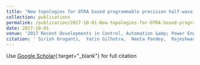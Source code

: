 ```yaml
---
title: "New topologies for OTRA based programmable precision half-wave and full-wave rectifiers"
collection: publications
permalink: /publication/2017-10-01-New-topologies-for-OTRA-based-programmable-precision-half-wave-and-full-wave-rectifiers
date: 2017-10-01
venue: '2017 Recent Developments in Control, Automation &amp; Power Engineering (RDCAPE)'
citation: ' Sirish Oruganti,  Yatin Gilhotra,  Neeta Pandey,  Rajeshwari Pandey, &quot;New topologies for OTRA based programmable precision half-wave and full-wave rectifiers.&quot; 2017 Recent Developments in Control, Automation &amp;amp; Power Engineering (RDCAPE), 2017.'
---
```

Use [Google Scholar](https://scholar.google.com/scholar?q=New+topologies+for+OTRA+based+programmable+precision+half+wave+and+full+wave+rectifiers){:target="_blank"} for full citation